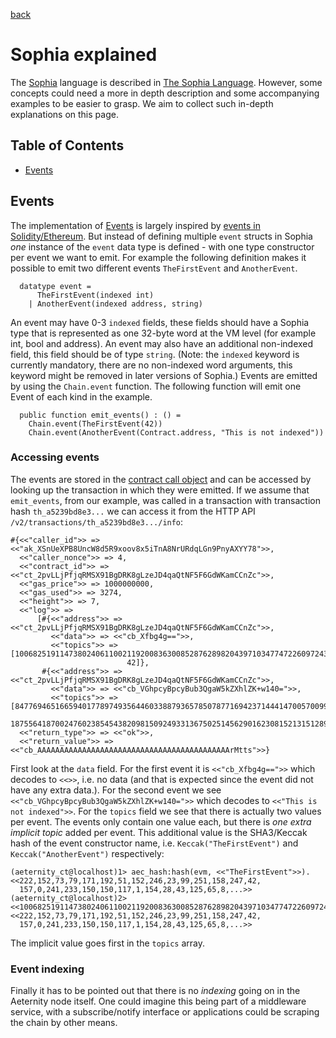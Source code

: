 [back](./contracts.md)
# Sophia explained

The [Sophia](./sophia.md) language is described in [The Sophia
Language](./sophia.md). However, some concepts could need a more in depth
description and some accompanying examples to be easier to grasp. We aim to
collect such in-depth explanations on this page.

## Table of Contents
- [Events](#events)

## Events

The implementation of [Events](./sophia.md#events) is largely inspired by
[events in
Solidity/Ethereum](https://solidity.readthedocs.io/en/v0.4.24/contracts.html#events).
But instead of defining multiple `event` structs in Sophia *one* instance of
the `event` data type is defined - with one type constructor per event we want
to emit. For example the following definition makes it possible to emit two
different events `TheFirstEvent` and `AnotherEvent`.

```
  datatype event =
      TheFirstEvent(indexed int)
    | AnotherEvent(indexed address, string)
```

An event may have 0-3 `indexed` fields, these fields should have a Sophia type
that is represented as one 32-byte word at the VM level (for example int, bool
and address). An event may also have an additional non-indexed field, this
field should be of type `string`. (Note: the `indexed` keyword is currently
mandatory, there are no non-indexed word arguments, this keyword might be
removed in later versions of Sophia.) Events are emitted by using the
`Chain.event` function. The following function will emit one Event of each kind
in the example.

```
  public function emit_events() : () =
    Chain.event(TheFirstEvent(42))
    Chain.event(AnotherEvent(Contract.address, "This is not indexed"))
```

### Accessing events

The events are stored in the [contract call
object](../serializations.md#contract-call) and can be accessed by looking up
the transaction in which they were emitted. If we assume that `emit_events`,
from our example, was called in a transaction with transaction hash
`th_a5239bd8e3...` we can access it from the HTTP API
`/v2/transactions/th_a5239bd8e3.../info`:

```
#{<<"caller_id">> => <<"ak_XSnUeXPB8UncW8d5R9xoov8x5iTnA8NrURdqLGn9PnyAXYY78">>,
  <<"caller_nonce">> => 4,
  <<"contract_id">> => <<"ct_2pvLLjPfjqRMSX91BgDRK8gLzeJD4qaQtNF5F6GdWKamCCnZc">>,
  <<"gas_price">> => 1000000000,
  <<"gas_used">> => 3274,
  <<"height">> => 7,
  <<"log">> =>
      [#{<<"address">> => <<"ct_2pvLLjPfjqRMSX91BgDRK8gLzeJD4qaQtNF5F6GdWKamCCnZc">>,
         <<"data">> => <<"cb_Xfbg4g==">>,
         <<"topics">> => [100682519114738024061100211920083630085287628982043971034774722609724357358252,
                          42]},
       #{<<"address">> => <<"ct_2pvLLjPfjqRMSX91BgDRK8gLzeJD4qaQtNF5F6GdWKamCCnZc">>,
         <<"data">> => <<"cb_VGhpcyBpcyBub3QgaW5kZXhlZK+w140=">>,
         <<"topics">> => [84776946516659401778974935644603388793657850787716942371444147005700991736047,
                          1875564187002476023854543820981509249331367502514562901623081521315128929137]}],
  <<"return_type">> => <<"ok">>,
  <<"return_value">> => <<"cb_AAAAAAAAAAAAAAAAAAAAAAAAAAAAAAAAAAAAAAAAAAArMtts">>}
```

First look at the `data` field. For the first event it is `<<"cb_Xfbg4g==">>`
which decodes to `<<>>`, i.e. no data (and that is expected since the event did
not have any extra data.). For the second event we see
`<<"cb_VGhpcyBpcyBub3QgaW5kZXhlZK+w140=">>` which decodes to `<<"This is not
indexed">>`. For the `topics` field we see that there is actually two values
per event. The events only contain one value each, but there is *one extra
implicit topic* added per event. This additional value is the SHA3/Keccak hash
of the event constructor name, i.e. `Keccak("TheFirstEvent")` and
`Keccak("AnotherEvent")` respectively:

```
(aeternity_ct@localhost)1> aec_hash:hash(evm, <<"TheFirstEvent">>).
<<222,152,73,79,171,192,51,152,246,23,99,251,158,247,42,
  157,0,241,233,150,150,117,1,154,28,43,125,65,8,...>>
(aeternity_ct@localhost)2> <<100682519114738024061100211920083630085287628982043971034774722609724357358252:256>>.
<<222,152,73,79,171,192,51,152,246,23,99,251,158,247,42,
  157,0,241,233,150,150,117,1,154,28,43,125,65,8,...>>
```

The implicit value goes first in the `topics` array.

### Event indexing

Finally it has to be pointed out that there is no *indexing* going on in the
Aeternity node itself. One could imagine this being part of a middleware
service, with a subscribe/notify interface or applications could be scraping
the chain by other means.
